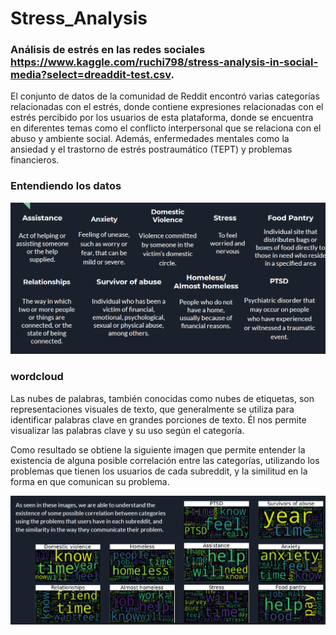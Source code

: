 # Stress_Analysis

### Análisis de estrés en las redes sociales https://www.kaggle.com/ruchi798/stress-analysis-in-social-media?select=dreaddit-test.csv.

El conjunto de datos de la comunidad de Reddit encontró varias categorías relacionadas con el estrés, donde contiene
expresiones relacionadas con el estrés percibido por los usuarios de esta plataforma, donde se encuentra en
diferentes temas como el conflicto interpersonal que se relaciona con el abuso y ambiente social. Además, enfermedades mentales como la ansiedad y el trastorno de estrés postraumático (TEPT) y problemas financieros. 

### Entendiendo los datos


![Understanding the data](https://github.com/JorgeRodriguezAnt/Stress_Analysis/blob/main/entender_data.png)

### wordcloud
Las nubes de palabras, también conocidas como nubes de etiquetas, son representaciones visuales de texto,
que generalmente se utiliza para identificar palabras clave en grandes porciones de texto. Él
nos permite visualizar las palabras clave y su uso según el
categoría. 

Como resultado se obtiene la siguiente imagen que permite entender la existencia de alguna posible correlación entre las categorías, utilizando los problemas que tienen los usuarios de cada subreddit, y la similitud en la forma en que comunican su problema.

![Understanding the data](https://github.com/JorgeRodriguezAnt/Stress_Analysis/blob/main/wordclouds.png)


